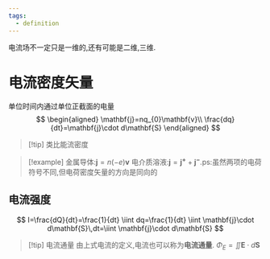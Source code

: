 ```yaml
---
tags:
  - definition
---
```

电流场不一定只是一维的,还有可能是二维,三维.
# 电流密度矢量

单位时间内通过单位正截面的电量
$$
\begin{aligned}
\mathbf{j}=nq_{0}\mathbf{v}\\
\frac{dq}{dt}=\mathbf{j}\cdot d\mathbf{S}
\end{aligned}
$$
>[!tip] 类比能流密度
>

>[!example] 
>金属导体:$\mathbf{j}=n(-e)\mathbf{v}$
>电介质溶液:$\mathbf{j}=\mathbf{j^+}+\mathbf{j^-}$.ps:虽然两项的电荷符号不同,但电荷密度矢量的方向是同向的

## 电流强度
$$
I=\frac{dQ}{dt}=\frac{1}{dt} \iint dq=\frac{1}{dt} \iint \mathbf{j}\cdot d\mathbf{S}\,dt=\iint \mathbf{j}\cdot d\mathbf{S}
$$
>[!tip] 电流通量
>由上式电流的定义,电流也可以称为**电流通量**.
>$\Phi_{E}=\iint \mathbf{E}\cdot d\mathbf{S}$


